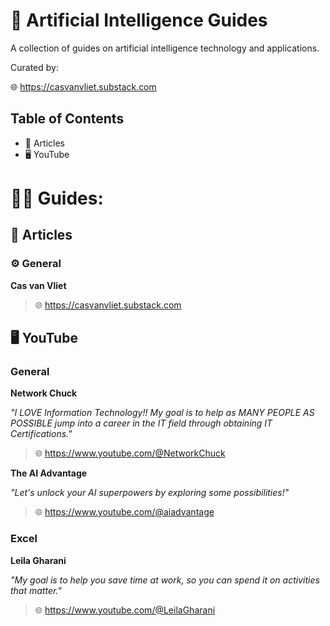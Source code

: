 # 📃 Artificial Intelligence Guides

A collection of guides on artificial intelligence technology and applications.

Curated by:

🌐 https://casvanvliet.substack.com

## Table of Contents

- 📄 Articles
- 🖥️ YouTube
   
# 🧑‍🏫 Guides:
## 📄 Articles

### ⚙️ General
**Cas van Vliet**
> 🌐 https://casvanvliet.substack.com

## 🖥️ YouTube
### General
**Network Chuck**

*"I LOVE Information Technology!! My goal is to help as MANY PEOPLE AS POSSIBLE jump into a career in the IT field through obtaining IT Certifications."*

> 🌐 https://www.youtube.com/@NetworkChuck

**The AI Advantage**

*"Let's unlock your AI superpowers by exploring some possibilities!"* 

> 🌐 https://www.youtube.com/@aiadvantage

### Excel
**Leila Gharani**

*"My goal is to help you save time at work, so you can spend it on activities that matter."* 

> 🌐 https://www.youtube.com/@LeilaGharani
